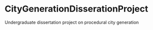 # CityGenerationDisserationProject
Undergraduate dissertation project on procedural city generation
